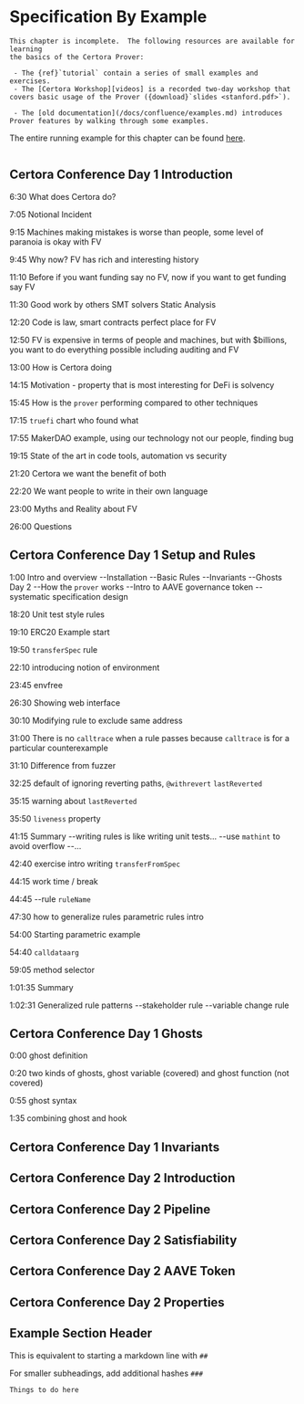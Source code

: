 Specification By Example
========================

```{todo}
This chapter is incomplete.  The following resources are available for learning
the basics of the Certora Prover:

 - The {ref}`tutorial` contain a series of small examples and exercises.
 - The [Certora Workshop][videos] is a recorded two-day workshop that covers basic usage of the Prover ({download}`slides <stanford.pdf>`).
 
 - The [old documentation](/docs/confluence/examples.md) introduces Prover features by walking through some examples.
```

[videos]: https://www.youtube.com/playlist?list=PLKtu7wuOMP9Wp_O8kylKbtFYgM8HVTGIA "Certora workshop playlist"

The entire running example for this chapter can be found [here][erc20example].

```{contents}
```

Certora Conference Day 1 Introduction
-------------------------------------
6:30 What does Certora do?

7:05 Notional Incident

9:15 Machines making mistakes is worse than people, some level of paranoia is okay with FV

9:45 Why now? FV has rich and interesting history

11:10 Before if you want funding say no FV, now if you want to get funding say FV

11:30 Good work by others SMT solvers Static Analysis

12:20 Code is law, smart contracts perfect place for FV

12:50 FV is expensive in terms of people and machines, but with $billions, you want to do everything possible including auditing and FV

13:00 How is Certora doing

14:15 Motivation - property that is most interesting for DeFi is solvency

15:45 How is the `prover` performing compared to other techniques

17:15 `truefi` chart who found what

17:55 MakerDAO example, using our technology not our people, finding bug

19:15 State of the art in code tools, automation vs security

21:20 Certora we want the benefit of both

22:20 We want people to write in their own language

23:00 Myths and Reality about FV

26:00 Questions



Certora Conference Day 1 Setup and Rules
----------------------------------------

1:00 Intro and overview
--Installation
--Basic Rules
--Invariants
--Ghosts
Day 2
--How the `prover` works
--Intro to AAVE governance token
--systematic specification design

18:20 Unit test style rules

19:10 ERC20 Example start

19:50 `transferSpec` rule

22:10 introducing notion of environment

23:45 envfree

26:30 Showing web interface

30:10 Modifying rule to exclude same address

31:00 There is no `calltrace` when a rule passes because `calltrace` is for a particular counterexample

31:10 Difference from fuzzer

32:25 default of ignoring reverting paths, `@withrevert` `lastReverted`

35:15 warning about `lastReverted`

35:50 `liveness` property

41:15 Summary
--writing rules is like writing unit tests...
--use `mathint` to avoid overflow
--...

42:40 exercise intro writing `transferFromSpec`

44:15 work time / break

44:45 --rule `ruleName`

47:30 how to generalize rules parametric rules intro

54:00 Starting parametric example

54:40 `calldataarg`

59:05 method selector

1:01:35 Summary

1:02:31 Generalized rule patterns
--stakeholder rule
--variable change rule


Certora Conference Day 1 Ghosts
-------------------------------

0:00 ghost definition

0:20 two kinds of ghosts, ghost variable (covered) and ghost function (not covered)

0:55 ghost syntax

1:35 combining ghost and hook



Certora Conference Day 1 Invariants
-----------------------------------



Certora Conference Day 2 Introduction
-------------------------------------



Certora Conference Day 2 Pipeline
---------------------------------



Certora Conference Day 2 Satisfiability
---------------------------------------



Certora Conference Day 2 AAVE Token
-----------------------------------



Certora Conference Day 2 Properties
-----------------------------------



Example Section Header
----------------------

This is equivalent to starting a markdown line with `##`

For smaller subheadings, add additional hashes `###`

```{todo}
Things to do here
```



[erc20example]: https://github.com/Certora/ERC20Example